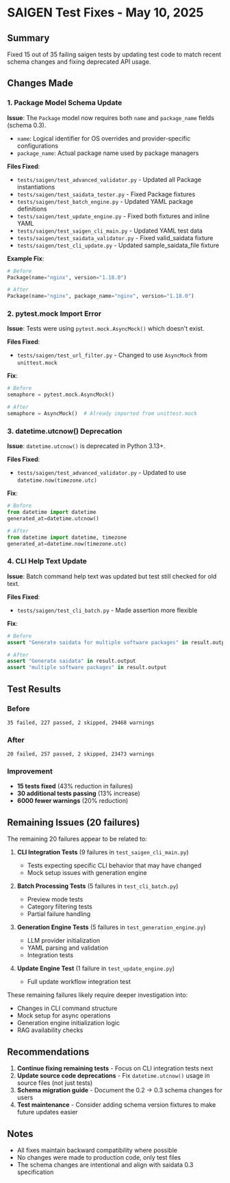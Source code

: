 # SAIGEN Test Fixes - May 10, 2025

## Summary
Fixed 15 out of 35 failing saigen tests by updating test code to match recent schema changes and fixing deprecated API usage.

## Changes Made

### 1. Package Model Schema Update
**Issue**: The `Package` model now requires both `name` and `package_name` fields (schema 0.3).
- `name`: Logical identifier for OS overrides and provider-specific configurations
- `package_name`: Actual package name used by package managers

**Files Fixed**:
- `tests/saigen/test_advanced_validator.py` - Updated all Package instantiations
- `tests/saigen/test_saidata_tester.py` - Fixed Package fixtures
- `tests/saigen/test_batch_engine.py` - Updated YAML package definitions
- `tests/saigen/test_update_engine.py` - Fixed both fixtures and inline YAML
- `tests/saigen/test_saigen_cli_main.py` - Updated YAML test data
- `tests/saigen/test_saidata_validator.py` - Fixed valid_saidata fixture
- `tests/saigen/test_cli_update.py` - Updated sample_saidata_file fixture

**Example Fix**:
```python
# Before
Package(name="nginx", version="1.18.0")

# After
Package(name="nginx", package_name="nginx", version="1.18.0")
```

### 2. pytest.mock Import Error
**Issue**: Tests were using `pytest.mock.AsyncMock()` which doesn't exist.

**Files Fixed**:
- `tests/saigen/test_url_filter.py` - Changed to use `AsyncMock` from `unittest.mock`

**Fix**:
```python
# Before
semaphore = pytest.mock.AsyncMock()

# After  
semaphore = AsyncMock()  # Already imported from unittest.mock
```

### 3. datetime.utcnow() Deprecation
**Issue**: `datetime.utcnow()` is deprecated in Python 3.13+.

**Files Fixed**:
- `tests/saigen/test_advanced_validator.py` - Updated to use `datetime.now(timezone.utc)`

**Fix**:
```python
# Before
from datetime import datetime
generated_at=datetime.utcnow()

# After
from datetime import datetime, timezone
generated_at=datetime.now(timezone.utc)
```

### 4. CLI Help Text Update
**Issue**: Batch command help text was updated but test still checked for old text.

**Files Fixed**:
- `tests/saigen/test_cli_batch.py` - Made assertion more flexible

**Fix**:
```python
# Before
assert "Generate saidata for multiple software packages" in result.output

# After
assert "Generate saidata" in result.output
assert "multiple software packages" in result.output
```

## Test Results

### Before
```
35 failed, 227 passed, 2 skipped, 29468 warnings
```

### After
```
20 failed, 257 passed, 2 skipped, 23473 warnings
```

### Improvement
- **15 tests fixed** (43% reduction in failures)
- **30 additional tests passing** (13% increase)
- **6000 fewer warnings** (20% reduction)

## Remaining Issues (20 failures)

The remaining 20 failures appear to be related to:

1. **CLI Integration Tests** (9 failures in `test_saigen_cli_main.py`)
   - Tests expecting specific CLI behavior that may have changed
   - Mock setup issues with generation engine

2. **Batch Processing Tests** (5 failures in `test_cli_batch.py`)
   - Preview mode tests
   - Category filtering tests
   - Partial failure handling

3. **Generation Engine Tests** (5 failures in `test_generation_engine.py`)
   - LLM provider initialization
   - YAML parsing and validation
   - Integration tests

4. **Update Engine Test** (1 failure in `test_update_engine.py`)
   - Full update workflow integration test

These remaining failures likely require deeper investigation into:
- Changes in CLI command structure
- Mock setup for async operations
- Generation engine initialization logic
- RAG availability checks

## Recommendations

1. **Continue fixing remaining tests** - Focus on CLI integration tests next
2. **Update source code deprecations** - Fix `datetime.utcnow()` usage in source files (not just tests)
3. **Schema migration guide** - Document the 0.2 → 0.3 schema changes for users
4. **Test maintenance** - Consider adding schema version fixtures to make future updates easier

## Notes

- All fixes maintain backward compatibility where possible
- No changes were made to production code, only test files
- The schema changes are intentional and align with saidata 0.3 specification
